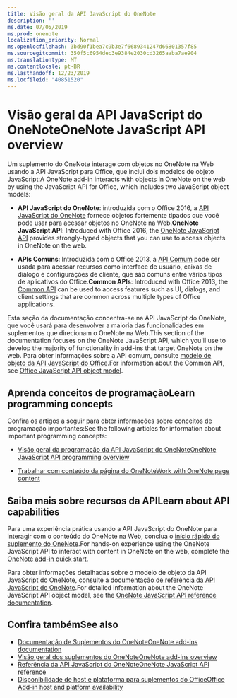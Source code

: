 ```yaml
---
title: Visão geral da API JavaScript do OneNote
description: ''
ms.date: 07/05/2019
ms.prod: onenote
localization_priority: Normal
ms.openlocfilehash: 3bd90f1bea7c9b3e7f6689341247d66801357f85
ms.sourcegitcommit: 350f5c6954dec3e9384e2030cd3265aaba7ae904
ms.translationtype: MT
ms.contentlocale: pt-BR
ms.lasthandoff: 12/23/2019
ms.locfileid: "40851520"
---
```

# <a name="onenote-javascript-api-overview"></a><span data-ttu-id="93116-102">Visão geral da API JavaScript do OneNote</span><span class="sxs-lookup"><span data-stu-id="93116-102">OneNote JavaScript API overview</span></span>

<span data-ttu-id="93116-103">Um suplemento do OneNote interage com objetos no OneNote na Web usando a API JavaScript para Office, que inclui dois modelos de objeto JavaScript:</span><span class="sxs-lookup"><span data-stu-id="93116-103">A OneNote add-in interacts with objects in OneNote on the web by using the JavaScript API for Office, which includes two JavaScript object models:</span></span>

* <span data-ttu-id="93116-104">**API JavaScript do OneNote**: introduzida com o Office 2016, a [API JavaScript do OneNote](/javascript/api/onenote) fornece objetos fortemente tipados que você pode usar para acessar objetos no OneNote na Web.</span><span class="sxs-lookup"><span data-stu-id="93116-104">**OneNote JavaScript API**: Introduced with Office 2016, the [OneNote JavaScript API](/javascript/api/onenote) provides strongly-typed objects that you can use to access objects in OneNote on the web.</span></span> 

* <span data-ttu-id="93116-105">**APIs Comuns**: Introduzida com o Office 2013, a [API Comum](/javascript/api/office) pode ser usada para acessar recursos como interface de usuário, caixas de diálogo e configurações de cliente, que são comuns entre vários tipos de aplicativos do Office.</span><span class="sxs-lookup"><span data-stu-id="93116-105">**Common APIs**: Introduced with Office 2013, the [Common API](/javascript/api/office) can be used to access features such as UI, dialogs, and client settings that are common across multiple types of Office applications.</span></span>

<span data-ttu-id="93116-106">Esta seção da documentação concentra-se na API JavaScript do OneNote, que você usará para desenvolver a maioria das funcionalidades em suplementos que direcionam o OneNote na Web.</span><span class="sxs-lookup"><span data-stu-id="93116-106">This section of the documentation focuses on the OneNote JavaScript API, which you'll use to develop the majority of functionality in add-ins that target OneNote on the web.</span></span> <span data-ttu-id="93116-107">Para obter informações sobre a API comum, consulte [modelo de objeto da API JavaScript do Office](../../develop/office-javascript-api-object-model.md).</span><span class="sxs-lookup"><span data-stu-id="93116-107">For information about the Common API, see [Office JavaScript API object model](../../develop/office-javascript-api-object-model.md).</span></span> 

## <a name="learn-programming-concepts"></a><span data-ttu-id="93116-108">Aprenda conceitos de programação</span><span class="sxs-lookup"><span data-stu-id="93116-108">Learn programming concepts</span></span>

<span data-ttu-id="93116-109">Confira os artigos a seguir para obter informações sobre conceitos de programação importantes:</span><span class="sxs-lookup"><span data-stu-id="93116-109">See the following articles for information about important programming concepts:</span></span>

- [<span data-ttu-id="93116-110">Visão geral da programação da API JavaScript do OneNote</span><span class="sxs-lookup"><span data-stu-id="93116-110">OneNote JavaScript API programming overview</span></span>](../../onenote/onenote-add-ins-programming-overview.md)

- [<span data-ttu-id="93116-111">Trabalhar com conteúdo da página do OneNote</span><span class="sxs-lookup"><span data-stu-id="93116-111">Work with OneNote page content</span></span>](../../onenote/onenote-add-ins-page-content.md)

## <a name="learn-about-api-capabilities"></a><span data-ttu-id="93116-112">Saiba mais sobre recursos da API</span><span class="sxs-lookup"><span data-stu-id="93116-112">Learn about API capabilities</span></span>

<span data-ttu-id="93116-113">Para uma experiência prática usando a API JavaScript do OneNote para interagir com o conteúdo do OneNote na Web, conclua o [início rápido do suplemento do OneNote](../../quickstarts/onenote-quickstart.md).</span><span class="sxs-lookup"><span data-stu-id="93116-113">For hands-on experience using the OneNote JavaScript API to interact with content in OneNote on the web, complete the [OneNote add-in quick start](../../quickstarts/onenote-quickstart.md).</span></span> 

<span data-ttu-id="93116-114">Para obter informações detalhadas sobre o modelo de objeto da API JavaScript do OneNote, consulte a [documentação de referência da API JavaScript do OneNote](/javascript/api/onenote).</span><span class="sxs-lookup"><span data-stu-id="93116-114">For detailed information about the OneNote JavaScript API object model, see the [OneNote JavaScript API reference documentation](/javascript/api/onenote).</span></span>

## <a name="see-also"></a><span data-ttu-id="93116-115">Confira também</span><span class="sxs-lookup"><span data-stu-id="93116-115">See also</span></span>

- [<span data-ttu-id="93116-116">Documentação de Suplementos do OneNote</span><span class="sxs-lookup"><span data-stu-id="93116-116">OneNote add-ins documentation</span></span>](../../onenote/index.md)
- [<span data-ttu-id="93116-117">Visão geral dos suplementos do OneNote</span><span class="sxs-lookup"><span data-stu-id="93116-117">OneNote add-ins overview</span></span>](../../onenote/onenote-add-ins-programming-overview.md)
- [<span data-ttu-id="93116-118">Referência da API JavaScript do OneNote</span><span class="sxs-lookup"><span data-stu-id="93116-118">OneNote JavaScript API reference</span></span>](/javascript/api/onenote)
- [<span data-ttu-id="93116-119">Disponibilidade de host e plataforma para suplementos do Office</span><span class="sxs-lookup"><span data-stu-id="93116-119">Office Add-in host and platform availability</span></span>](../../overview/office-add-in-availability.md)

